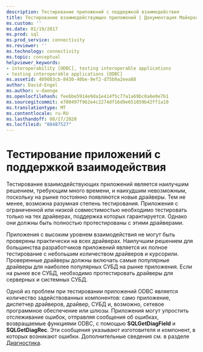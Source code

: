```yaml
---
description: Тестирование приложений с поддержкой взаимодействия
title: Тестирование взаимодействующих приложений | Документация Майкрософт
ms.custom: ''
ms.date: 01/19/2017
ms.prod: sql
ms.prod_service: connectivity
ms.reviewer: ''
ms.technology: connectivity
ms.topic: conceptual
helpviewer_keywords:
- interoperability [ODBC], testing interoperable applications
- testing interoperable applications [ODBC]
ms.assetid: 489083cb-8430-40be-9ef2-d75b9a2eea88
author: David-Engel
ms.author: v-daenge
ms.openlocfilehash: feebbe5914e9da1e414f5c77a1a69bc0a6e0e7b1
ms.sourcegitcommit: e700497f962e4c2274df16d9e651059b42ff1a10
ms.translationtype: MT
ms.contentlocale: ru-RU
ms.lasthandoff: 08/17/2020
ms.locfileid: "88487527"
---
```

# <a name="testing-interoperable-applications"></a>Тестирование приложений с поддержкой взаимодействия
Тестирование взаимодействующих приложений является наилучшим решением, требующим много времени, и наихудшим невозможным, поскольку на рынке постоянно появляются новые драйверы. Тем не менее, возможна разумная степень тестирования. Приложения с ограниченной или низкой совместимостью необходимо тестировать только на тех драйверах, поддержка которых гарантируется. Однако они должны быть полностью протестированы с этими драйверами.  
  
 Приложения с высоким уровнем взаимодействия не могут быть проверены практически на всех драйверах. Наилучшим решением для большинства разработчиков приложений является их полное тестирование с небольшим количеством драйверов и курсорили. Проверенные драйверы должны включать самые популярные драйверы для наиболее популярных СУБД на рынке приложения. Если на рынке все СУБД, необходимо протестировать драйверы для серверных и системных СУБД.  
  
 Одной из проблем при тестировании приложений ODBC является количество задействованных компонентов: само приложение, диспетчер драйверов, драйвер, СУБД и, возможно, сетевое программное обеспечение или шлюзы. Приложения могут упростить отслеживание ошибок, отправляя сообщения об ошибках, возвращаемые функциями ODBC, с помощью **SQLGetDiagField** и **SQLGetDiagRec**. Эти сообщения указывают изготовителя и компонент, в которых возникают ошибки. Дополнительные сведения см. в разделе [Диагностика](../../../odbc/reference/develop-app/diagnostics.md).
